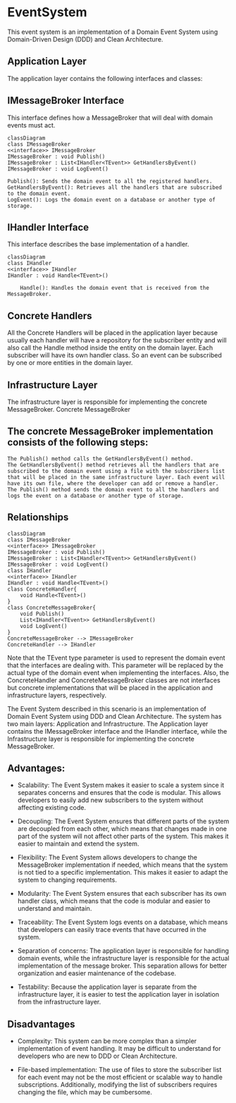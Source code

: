 # EventSystem

This event system is an implementation of a Domain Event System using Domain-Driven Design (DDD) and Clean Architecture.

## Application Layer

The application layer contains the following interfaces and classes:

## IMessageBroker Interface

This interface defines how a MessageBroker that will deal with domain events must act.

```mermaid
classDiagram
class IMessageBroker
<<interface>> IMessageBroker
IMessageBroker : void Publish()
IMessageBroker : List<IHandler<TEvent>> GetHandlersByEvent()
IMessageBroker : void LogEvent()
```

    Publish(): Sends the domain event to all the registered handlers.
    GetHandlersByEvent(): Retrieves all the handlers that are subscribed to the domain event.
    LogEvent(): Logs the domain event on a database or another type of storage.


## IHandler Interface

This interface describes the base implementation of a handler.

```mermaid
classDiagram
class IHandler
<<interface>> IHandler
IHandler : void Handle<TEvent>()
```
        Handle(): Handles the domain event that is received from the MessageBroker.
        
## Concrete Handlers

All the Concrete Handlers will be placed in the application layer because usually each handler will have a repository for the subscriber entity and will also call the Handle method inside the entity on the domain layer.
Each subscriber will have its own handler class. So an event can be subscribed by one or more entities in the domain layer.


## Infrastructure Layer

The infrastructure layer is responsible for implementing the concrete MessageBroker.
Concrete MessageBroker

## The concrete MessageBroker implementation consists of the following steps:

    The Publish() method calls the GetHandlersByEvent() method.
    The GetHandlersByEvent() method retrieves all the handlers that are subscribed to the domain event using a file with the subscribers list that will be placed in the same infrastructure layer. Each event will have its own file, where the developer can add or remove a handler.
    The Publish() method sends the domain event to all the handlers and logs the event on a database or another type of storage.

## Relationships

```mermaid
classDiagram
class IMessageBroker
<<interface>> IMessageBroker
IMessageBroker : void Publish()
IMessageBroker : List<IHandler<TEvent>> GetHandlersByEvent()
IMessageBroker : void LogEvent()
class IHandler
<<interface>> IHandler
IHandler : void Handle<TEvent>()
class ConcreteHandler{
    void Handle<TEvent>()
}
class ConcreteMessageBroker{
    void Publish()
    List<IHandler<TEvent>> GetHandlersByEvent()
    void LogEvent()
}
ConcreteMessageBroker --> IMessageBroker
ConcreteHandler --> IHandler
```

Note that the TEvent type parameter is used to represent the domain event that the interfaces are dealing with. This parameter will be replaced by the actual type of the domain event when implementing the interfaces. Also, the ConcreteHandler and ConcreteMessageBroker classes are not interfaces but concrete implementations that will be placed in the application and infrastructure layers, respectively.

The Event System described in this scenario is an implementation of Domain Event System using DDD and Clean Architecture. The system has two main layers: Application and Infrastructure. The Application layer contains the IMessageBroker interface and the IHandler interface, while the Infrastructure layer is responsible for implementing the concrete MessageBroker.

## Advantages:

- Scalability: The Event System makes it easier to scale a system since it separates concerns and ensures that the code is modular. This allows developers to easily add new subscribers to the system without affecting existing code.

- Decoupling: The Event System ensures that different parts of the system are decoupled from each other, which means that changes made in one part of the system will not affect other parts of the system. This makes it easier to maintain and extend the system.

- Flexibility: The Event System allows developers to change the MessageBroker implementation if needed, which means that the system is not tied to a specific implementation. This makes it easier to adapt the system to changing requirements.

- Modularity: The Event System ensures that each subscriber has its own handler class, which means that the code is modular and easier to understand and maintain.

- Traceability: The Event System logs events on a database, which means that developers can easily trace events that have occurred in the system.

- Separation of concerns: The application layer is responsible for handling domain events, while the infrastructure layer is responsible for the actual implementation of the message broker. This separation allows for better organization and easier maintenance of the codebase.

- Testability: Because the application layer is separate from the infrastructure layer, it is easier to test the application layer in isolation from the infrastructure layer.

## Disadvantages

- Complexity: This system can be more complex than a simpler implementation of event handling. It may be difficult to understand for developers who are new to DDD or Clean Architecture.

- File-based implementation: The use of files to store the subscriber list for each event may not be the most efficient or scalable way to handle subscriptions. Additionally, modifying the list of subscribers requires changing the file, which may be cumbersome.
